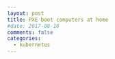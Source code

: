 ```yaml
---
layout: post
title: PXE boot computers at home
#date: 2017-08-18
comments: false
categories:
  - kubernetes
---
```


<!--
<figure style="text-align: center; float: right; margin: 5px">
  <img src="/images/go-learn.png" />
  <figcaption>
    <a href="https://github.com/ashleymcnamara/gophers/">Gophers by Ashley McNamara</a>
  </figcaption>
</figure>
-->
